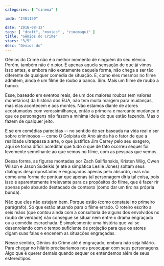```yaml
---
categories: [ "cinema" ]

imdb: "2461150"

date: "2016-08-12"
tags: [ "draft", "movies" , "cinemaqui" ]
title: "Gênios do Crime"
stars: "3/5"
desc: "Gênios do"
---
```

Gênios do Crime não é o melhor momento de ninguém do seu elenco. Porém, também não é o pior. É apenas aquela sensação de que já vimos isso antes, e embora não exatamente daquela forma, não chega a ser tão diferente de qualquer comédia de situação. E, como eles mesmos no filme admitem, ainda é um filme de roubo a banco. Sim. Mais um filme de roubo a banco.

Esse, baseado em eventos reais, de um dos maiores roubos (em valores monetários) da história dos EUA, não tem muita margem para mudanças, mas elas acontecem e aos montes. Não estamos diante de atores acostumados com verossimilhança, então a primeira e marcante mudança é que os personagens não fazem a mínima ideia do que estão fazendo. Mas o fazem de qualquer jeito.

E se em comédias parecidas -- no sentido de ser baseada na vida real e ser sobre criminosos -- como O Golpista do Ano ainda há o fator de que a realidade ultrapassa a arte, o que justifica Jim Carrey pelo seu exagero, aqui se torna difícil acreditar que tudo o que de fato ocorreu sequer foi levemente semelhante ao que vemos no filme, com as pessoas que vemos.

Dessa forma, as figuras montadas por Zach Galifianakis, Kristen Wiig, Owen Wilson e Jason Sudeikis (e até a simpática Leslie Jones) soltam seus diálogos despropositados e engraçados apenas pelo absurdo, mas não como uma forma de pontuar que apenas tal personagem diria tal coisa, pois isso é aparentemente irrelevante para os propósitos do filme, que é fazer rir apenas pelo absurdo destacado de contexto (como dar um tiro na própria bunda).

Não que eles não estejam bem. Porque estão (como constatei no primeiro parágrafo). Só que estão atuando para o filme errado. O roteiro escrito a seis mãos (que contou ainda com a consultoria de alguns dos envolvidos no roubo de verdade) não consegue se situar nem entre o drama engraçado ou a comédia escrachada. É simplesmente uma história que vai se desenrolando com o tempo suficiente de projeção para que os atores digam suas falas e encenem as situações engraçadas.

Nesse sentido, Gênios do Crime até é engraçado, embora não seja hilário. Para chegar no hilário precisaríamos nos preocupar com seus personagens. Algo que é querer demais quando sequer os entendemos além de seus estereótipos.

